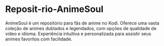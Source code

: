 # Reposit-rio-AnimeSoul
AnimeSoul é um repositório para fãs de anime no Kodi. Oferece uma vasta coleção de animes dublados e legendados, com opções de qualidade de vídeo e idioma. Experiência intuitiva e personalizada para assistir seus animes favoritos com facilidade.

